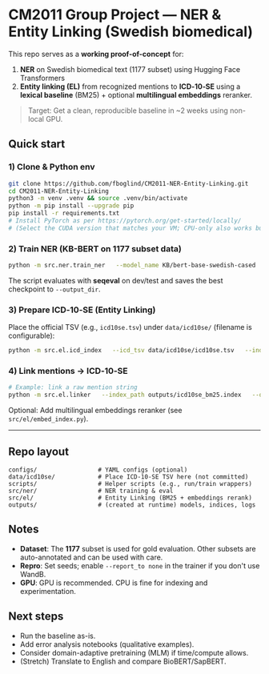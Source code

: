 # CM2011 Group Project — NER & Entity Linking (Swedish biomedical)

This repo serves as a **working proof-of-concept** for:
1) **NER** on Swedish biomedical text (1177 subset) using Hugging Face Transformers
2) **Entity linking (EL)** from recognized mentions to **ICD‑10‑SE** using a **lexical baseline** (BM25) + optional **multilingual embeddings** reranker.

> Target: Get a clean, reproducible baseline in ~2 weeks using non-local GPU.

## Quick start

### 1) Clone & Python env
```bash
git clone https://github.com/fboglind/CM2011-NER-Entity-Linking.git
cd CM2011-NER-Entity-Linking
python3 -m venv .venv && source .venv/bin/activate
python -m pip install --upgrade pip
pip install -r requirements.txt
# Install PyTorch as per https://pytorch.org/get-started/locally/
# (Select the CUDA version that matches your VM; CPU-only also works but is slow.)
```

### 2) Train NER (KB-BERT on 1177 subset data)
```bash
python -m src.ner.train_ner   --model_name KB/bert-base-swedish-cased   --dataset_name bigbio/swedish_medical_ner   --dataset_config 1177   --output_dir outputs/ner_kbbert_1177   --num_train_epochs 4   --per_device_train_batch_size 16   --per_device_eval_batch_size 32   --learning_rate 2e-5   --weight_decay 0.01   --warmup_ratio 0.1   --gradient_accumulation_steps 1   --seed 42
```

The script evaluates with **seqeval** on dev/test and saves the best checkpoint to `--output_dir`.

### 3) Prepare ICD‑10‑SE (Entity Linking)
Place the official TSV (e.g., `icd10se.tsv`) under `data/icd10se/` (filename is configurable):
```bash
python -m src.el.icd_index   --icd_tsv data/icd10se/icd10se.tsv   --index_path outputs/icd10se_bm25.index
```

### 4) Link mentions → ICD‑10‑SE
```bash
# Example: link a raw mention string
python -m src.el.linker   --index_path outputs/icd10se_bm25.index   --query "Appendicit" --top_k 10
```

Optional: Add multilingual embeddings reranker (see `src/el/embed_index.py`).

---

## Repo layout
```
configs/                 # YAML configs (optional)
data/icd10se/            # Place ICD‑10‑SE TSV here (not committed)
scripts/                 # Helper scripts (e.g., run/train wrappers)
src/ner/                 # NER training & eval
src/el/                  # Entity Linking (BM25 + embeddings rerank)
outputs/                 # (created at runtime) models, indices, logs
```

## Notes
- **Dataset**: The **1177** subset is used for gold evaluation. Other subsets are auto-annotated and can be used with care.
- **Repro**: Set seeds; enable `--report_to none` in the trainer if you don't use WandB.
- **GPU**: GPU is recommended. CPU is fine for indexing and experimentation.

## Next steps
- Run the baseline as-is.
- Add error analysis notebooks (qualitative examples).
- Consider domain-adaptive pretraining (MLM) if time/compute allows.
- (Stretch) Translate to English and compare BioBERT/SapBERT.
